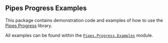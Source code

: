 Pipes Progress Examples
-----------------------

This package contains demonstration code and examples of how to use the [Pipes Progress](https://github.com/jonathanknowles/pipes-progress) library.

All examples can be found within the [`Pipes.Progress.Examples`](https://github.com/jonathanknowles/pipes-progress-examples/blob/master/library/Pipes/Progress/Examples.hs) module.

